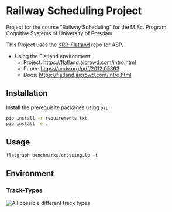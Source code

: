 # Railway Scheduling Project

Project for the course "Railway Scheduling" for the M.Sc. Program Cognitive Systems of University of Potsdam

This Project uses the [KRR-Flatland](https://github.com/krr-up/flatland) repo for ASP.

+ Using the Flatland environment:
  + Project: https://flatland.aicrowd.com/intro.html
  + Paper: https://arxiv.org/pdf/2012.05893
  + Docs: https://flatland.aicrowd.com/intro.html

## Installation

Install the prerequisite packages using `pip`

```bash
pip install -r requirements.txt
pip install -e .
```

## Usage

`flatgraph benchmarks/crossing.lp -t`

## Environment

### Track-Types

![All possible different track types](https://imgur.com/Q72tAI8.png)
